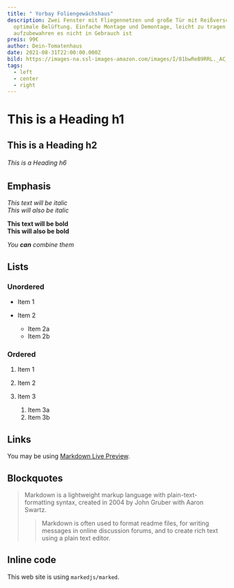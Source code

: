 ```yaml
---
title: " Yorbay Foliengewächshaus"
description: Zwei Fenster mit Fliegennetzen und große Tür mit Reißverschluss für
  optimale Belüftung. Einfache Montage und Demontage, leicht zu tragen und
  aufzubewahren es nicht in Gebrauch ist
preis: 99€
author: Dein-Tomatenhaus
date: 2021-08-31T22:00:00.000Z
bild: https://images-na.ssl-images-amazon.com/images/I/81bwReB9RRL._AC_SL1500_.jpg
tags:
  - left
  - center
  - right
---
```

# This is a Heading h1

## This is a Heading h2

###### This is a Heading h6

## Emphasis

*This text will be italic*\
*This will also be italic*

**This text will be bold**\
**This will also be bold**

*You **can** combine them*

## Lists

### Unordered

* Item 1
* Item 2

  * Item 2a
  * Item 2b

### Ordered

1. Item 1
2. Item 2
3. Item 3

   1. Item 3a
   2. Item 3b

## Links

You may be using [Markdown Live Preview](https://markdownlivepreview.com/).

## Blockquotes

> Markdown is a lightweight markup language with plain-text-formatting syntax, created in 2004 by John Gruber with Aaron Swartz.
>
> > Markdown is often used to format readme files, for writing messages in online discussion forums, and to create rich text using a plain text editor.

## Inline code

This web site is using `markedjs/marked`.